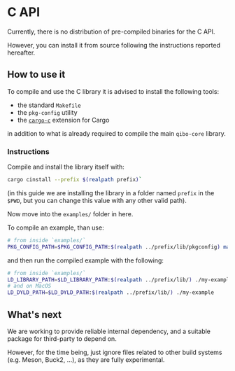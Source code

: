 # C API

Currently, there is no distribution of pre-compiled binaries for the C API.

However, you can install it from source following the instructions reported hereafter.

## How to use it

To compile and use the C library it is advised to install the following tools:

- the standard `Makefile`
- the `pkg-config` utility
- the [`cargo-c`](https://github.com/lu-zero/cargo-c) extension for Cargo

in addition to what is already required to compile the main `qibo-core` library.

### Instructions

Compile and install the library itself with:

```sh
cargo cinstall --prefix $(realpath prefix)`
```

(in this guide we are installing the library in a folder named `prefix` in the `$PWD`,
but you can change this value with any other valid path).

Now move into the `examples/` folder in here.

To compile an example, than use:

```sh
# from inside `examples/`
PKG_CONFIG_PATH=$PKG_CONFIG_PATH:$(realpath ../prefix/lib/pkgconfig) make my-example
```

and then run the compiled example with the following:

```sh
# from inside `examples/`
LD_LIBRARY_PATH=$LD_LIBRARY_PATH:$(realpath ../prefix/lib/) ./my-example
# and on MacOS
LD_DYLD_PATH=$LD_DYLD_PATH:$(realpath ../prefix/lib/) ./my-example
```

## What's next

We are working to provide reliable internal dependency, and a suitable package for
third-party to depend on.

However, for the time being, just ignore files related to other build systems (e.g.
Meson, Buck2, ...), as they are fully experimental.
